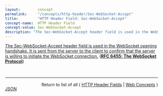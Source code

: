 ```yaml
---
layout:        concept
permalink:     "/concepts/http-header/Sec-WebSocket-Accept"
title:         "HTTP Header Field: Sec-WebSocket-Accept"
concept-name:  HTTP Header Field
concept-value: Sec-WebSocket-Accept
description: "The Sec-WebSocket-Accept header field is used in the WebSocket opening handshake. It is sent from the server to the client to confirm that the server is willing to initiate the WebSocket connection."
---
```


[The Sec-WebSocket-Accept header field is used in the WebSocket opening handshake. It is sent from the server to the client to confirm that the server is willing to initiate the WebSocket connection.](https://datatracker.ietf.org/doc/html/rfc6455#section-11.3.3 "Read documentation for HTTP Header Field &#34;Sec-WebSocket-Accept&#34;") (**[RFC 6455: The WebSocket Protocol](/specs/IETF/RFC/6455 "The WebSocket Protocol enables two-way communication between a client running untrusted code in a controlled environment to a remote host that has opted-in to communications from that code. The security model used for this is the origin-based security model commonly used by web browsers. The protocol consists of an opening handshake followed by basic message framing, layered over TCP. The goal of this technology is to provide a mechanism for browser-based applications that need two-way communication with servers that does not rely on opening multiple HTTP connections (e.g., using XMLHttpRequest or <iframe>s and long polling).")**)

<br/>
<hr/>

<p style="float : left"><a href="./Sec-WebSocket-Accept.json" title="JSON representing this particular Web Concept value">JSON</a></p>
<p style="text-align: right">Return to list of all ( <a href="../http-header/">HTTP Header Fields</a> | <a href="../">Web Concepts</a> )</p>
